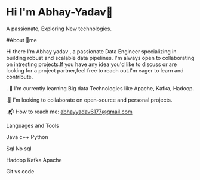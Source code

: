 # Hi I'm Abhay-Yadav👋
A passionate, Exploring New technologies.


#About 🚀me

Hi there I'm Abhay yadav , a passionate Data Engineer specializing in building robust and scalable data pipelines.
I'm always open to collaborating on intresting projects.If you have any idea you'd like to discuss or are looking for 
a project partner,feel free to reach out.I'm eager to learn and contribute.



. 🌱 I'm currently learning Big data Technologies like Apache, Kafka, Hadoop.

.💼 I'm looking to collaborate on open-source and personal projects.

.📬 How to reach me:
abhayyadav6177@gmail.com


Languages and Tools

Java c++ Python

Sql No sql

Haddop Kafka Apache

Git vs code

